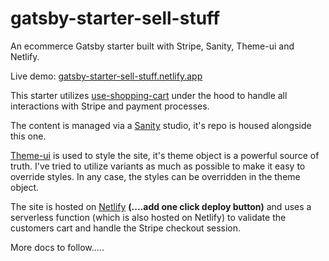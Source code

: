 # gatsby-starter-sell-stuff

An ecommerce Gatsby starter built with Stripe, Sanity, Theme-ui and Netlify. 

Live demo: [gatsby-starter-sell-stuff.netlify.app](https://gatsby-starter-sell-stuff.netlify.app/)

This starter utilizes [use-shopping-cart](https://useshoppingcart.com/) under the hood to handle all interactions with Stripe and payment processes. 

The content is managed via a [Sanity](https://www.sanity.io/) studio, it's repo is housed alongside this one. 

[Theme-ui](https://theme-ui.com/) is used to style the site, it's theme object is a powerful source of truth. I've tried to utilize variants as much as possible to make it easy to override styles. In any case, the styles can be overridden in the theme object. 

The site is hosted on [Netlify](https://www.netlify.com/) **(....add one click deploy button)** and uses a serverless function (which is also hosted on Netlify) to validate the customers cart and handle the Stripe checkout session.

More docs to follow.....